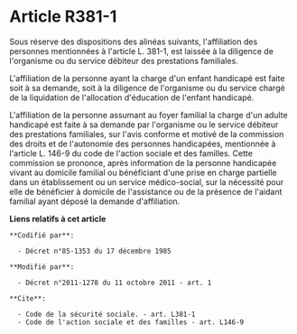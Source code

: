 # Article R381-1

Sous réserve des dispositions des alinéas suivants, l'affiliation des personnes mentionnées à l'article L. 381-1, est laissée
à la diligence de l'organisme ou du service débiteur des prestations familiales. 

L'affiliation de la personne ayant la charge d'un enfant handicapé est faite soit à sa demande, soit à la diligence de
l'organisme ou du service chargé de la liquidation de l'allocation d'éducation de l'enfant handicapé. 

L'affiliation de la personne assumant au foyer familial la charge d'un adulte handicapé est faite à sa demande par
l'organisme ou le service débiteur des prestations familiales, sur l'avis conforme et motivé de la commission des droits et
de l'autonomie des personnes handicapées, mentionnée à l'article L. 146-9 du code de l'action sociale et des familles. Cette
commission se prononce, après information de la personne handicapée vivant au domicile familial ou bénéficiant d'une prise en
charge partielle dans un établissement ou un service médico-social, sur la nécessité pour elle de bénéficier à domicile de
l'assistance ou de la présence de l'aidant familial ayant déposé la demande d'affiliation.

**Liens relatifs à cet article**

	**Codifié par**:

	  - Décret n°85-1353 du 17 décembre 1985

	**Modifié par**:

	  - Décret n°2011-1278 du 11 octobre 2011 - art. 1

	**Cite**:

	  - Code de la sécurité sociale. - art. L381-1
	  - Code de l'action sociale et des familles - art. L146-9
